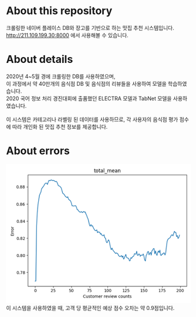 # About this repository
크롤링한 네이버 플레이스 DB와 장고를 기반으로 하는 맛집 추천 시스템입니다. 
<br>
http://211.109.199.30:8000 에서 사용해볼 수 있습니다.

# About details
2020년 4~5월 경에 크롤링한 DB를 사용하였으며,
<br>
이 과정에서 약 40만개의 음식점 DB 및 음식점의 리뷰들을 사용하여 모델을 학습하였습니다.
<br>
2020 국어 정보 처리 경진대회에 출품했던 ELECTRA 모델과 TabNet 모델을 사용하였습니다.
<br>
<br>
이 시스템은 카테고리나 라벨링 된 데이터를 사용하므로, 각 사용자의 음식점 평가 점수에 따라 개인화 된 맛집 추천 정보를 제공합니다.

# About errors
![img.png](imgs/img.png)
<br>
이 시스템을 사용하였을 때, 고객 당 평균적인 예상 점수 오차는 약 0.9점입니다.


